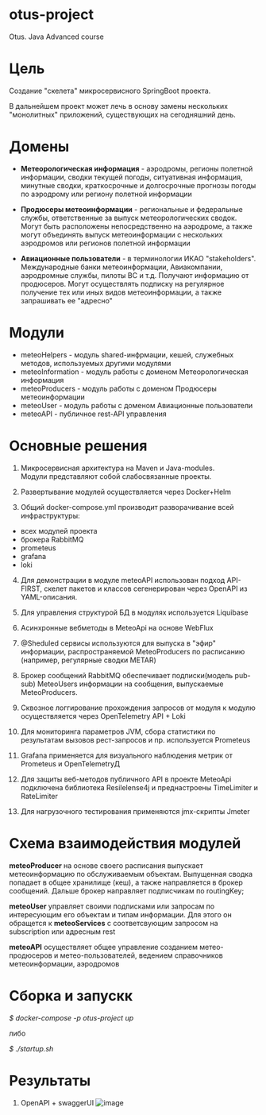 # otus-project
Otus. Java Advanced course

# Цель
Создание "скелета" микросервисного SpringBoot проекта.

В дальнейшем  проект может лечь в основу замены нескольких "монолитных" приложений,
существующих на сегодняшний день.

# Домены
- **Метеорологическая информация** - аэродромы, регионы полетной информации, сводки текущей погоды, ситуативная информация, минутные сводки, краткосрочные и долгосрочные прогнозы погоды по аэродрому или региону полетной информации  
  
- **Продюсеры метеоинформации** - региональные и федеральные службы, ответственные за выпуск метеорологических сводок. Могут быть расположены непосредственно на аэродроме, а также могут объединять выпуск метеоинформации с нескольких аэродромов или регионов полетной информации  
  
 - **Авиационные пользователи** - в терминологии ИКАО "stakeholders". Международные банки метеоинформации, Авиакомпании, аэродромные службы, пилоты ВС и т.д.  Получают информацию от продюсеров. Могут осуществлять подписку на регулярное получение тех или иных видов метеоинформации, а также запрашивать ее "адресно"  

# Модули

- meteoHelpers - модуль shared-инфрмации, кешей, служебных методов, используемых другими модулями
- meteoInformation - модуль работы с доменом Метеорологическая информация
- meteoProducers - модуль работы с доменом Продюсеры метеоинформации
- meteoUser - модуль работы с доменом Авиационные пользователи
- meteoAPI - публичное rest-API управления 

# Основные решения

1. Микросервисная архитектура на Maven и Java-modules.  
Модули представляют собой слабосвязанные проекты.

2. Развертывание модулей осуществляется через Docker+Helm

3. Общий docker-compose.yml производит разворачивание всей инфраструктуры:
 - всех модулей проекта
 - брокера RabbitMQ
 - prometeus
 - grafana
 - loki
 
 
4. Для демонстрации в модуле meteoAPI использован подход API-FIRST, скелет пакетов и классов сегенерирован через OpenAPI из YAML-описания.  

5. Для управления структурой БД в модулях используется Liquibase  

6. Асинхронные вебметоды в MeteoApi на основе WebFlux

7. @Sheduled сервисы используются для выпуска в "эфир" информации, распространяемой MeteoProducers по расписанию (например, регулярные сводки METAR)

8. Брокер сообщений RabbitMQ обеспечивает подписки(модель pub-sub) MeteoUsers информации на сообщения, выпускаемые MeteoProducers.   

9. Сквозное логгирование прохождения запросов от модуля к модулю осуществляется через OpenTelemetry API + Loki

10. Для мониторинга параметров JVM, сбора статистики по результатам вызовов рест-запросов и пр. используется Prometeus

11. Grafana применяется для визуального наблюдения метрик от Prometeus и OpenTelemetryД
12. Для защиты веб-методов публичного API в проекте MeteoApi подключена библиотека Resilelense4j и преднастроены TimeLimiter и RateLimiter

13. Для нагрузочного тестирования применяются jmx-скрипты Jmeter

# Схема взаимодействия модулей

**meteoProducer** на основе своего расписания выпускает метеоинформацию по обслуживаемым объектам. Выпущенная сводка попадает в общее хранилище (кеш),  а также направляется в брокер сообщений. Дальше брокер направляет подписчикам по routingKey;

**meteoUser** управляет своими подписками или запросам по интересующим его объектам и типам информации. Для этого он обращется к **meteoServices** с соответсвующим запросом на subscription или адресным rest  

**meteoAPI** осуществляет общее управление созданием метео-продюсеров и метео-пользователей, ведением справочников метеоинформации, аэродромов 

# Сборка и запускк
*$ docker-compose -p otus-project up*

либо 

*$ ./startup.sh*

# Результаты
1. OpenAPI + swaggerUI
![image](https://github.com/user-attachments/assets/57e6a195-0578-48d5-a66d-23c270229339)

